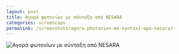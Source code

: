 ```yaml
---
layout: post
title: Αγορά φωτονίων με σύνταξη από NESARA
categories: screencaps
permalink: /screenshots/agora-photonion-me-syntaxi-apo-nesara/
---
```


<img src="https://www.dropbox.com/s/opvc4wbecj04zrh/2021-09-21%2001.12.56-18.jpg?raw=1" alt="Αγορά φωτονίων με σύνταξη από NESARA" />